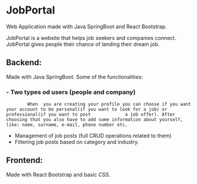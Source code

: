 # JobPortal

Web Application made with Java SpringBoot and React Bootstrap.

JobPortal is a website that helps job seekers and companies connect. JobPortal gives people their chance of landing their dream job.

## Backend:
Made with Java SpringBoot. Some of the functionalities:
### - Two types od users (people and company)
            When  you are creating your profile you can choose if you want your account to be personal(if you want to look for a job) or professional(if you want to post             a job offer). After choosing that you also have to add some information about yourself, like: name, surname, e-mail, phone number etc.
- Management of job posts (full CRUD operations related to them)
- Filtering job posts based on category and industry.


## Frontend:
Made with React Bootstrap and basic CSS.
